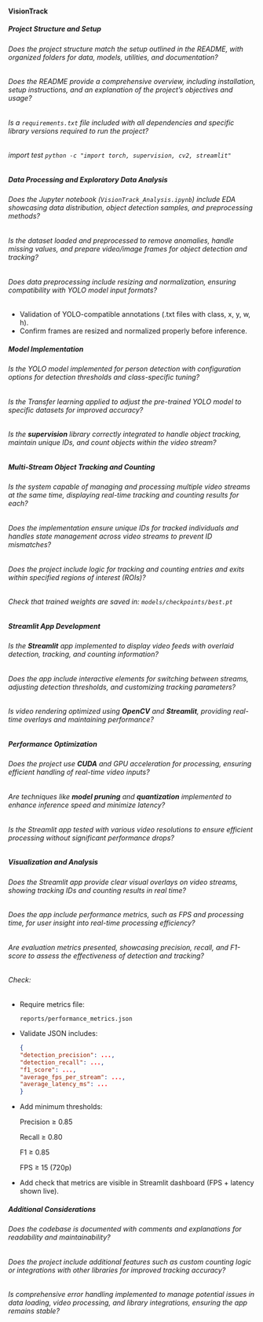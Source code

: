 #### VisionTrack

##### Project Structure and Setup

###### Does the project structure match the setup outlined in the README, with organized folders for data, models, utilities, and documentation?

###### Does the README provide a comprehensive overview, including installation, setup instructions, and an explanation of the project’s objectives and usage?

###### Is a `requirements.txt` file included with all dependencies and specific library versions required to run the project?

###### import test `python -c "import torch, supervision, cv2, streamlit"`

##### Data Processing and Exploratory Data Analysis

###### Does the Jupyter notebook (`VisionTrack_Analysis.ipynb`) include EDA showcasing data distribution, object detection samples, and preprocessing methods?

###### Is the dataset loaded and preprocessed to remove anomalies, handle missing values, and prepare video/image frames for object detection and tracking?

###### Does data preprocessing include resizing and normalization, ensuring compatibility with YOLO model input formats?

- Validation of YOLO-compatible annotations (.txt files with class, x, y, w, h).
- Confirm frames are resized and normalized properly before inference.

##### Model Implementation

###### Is the YOLO model implemented for person detection with configuration options for detection thresholds and class-specific tuning?

###### Is the Transfer learning applied to adjust the pre-trained YOLO model to specific datasets for improved accuracy?

###### Is the **supervision** library correctly integrated to handle object tracking, maintain unique IDs, and count objects within the video stream?

##### Multi-Stream Object Tracking and Counting

###### Is the system capable of managing and processing multiple video streams at the same time, displaying real-time tracking and counting results for each?

###### Does the implementation ensure unique IDs for tracked individuals and handles state management across video streams to prevent ID mismatches?

###### Does the project include logic for tracking and counting entries and exits within specified regions of interest (ROIs)?

###### Check that trained weights are saved in: `models/checkpoints/best.pt`

##### Streamlit App Development

###### Is the **Streamlit** app implemented to display video feeds with overlaid detection, tracking, and counting information?

###### Does the app include interactive elements for switching between streams, adjusting detection thresholds, and customizing tracking parameters?

###### Is video rendering optimized using **OpenCV** and **Streamlit**, providing real-time overlays and maintaining performance?

##### Performance Optimization

###### Does the project use **CUDA** and GPU acceleration for processing, ensuring efficient handling of real-time video inputs?

###### Are techniques like **model pruning** and **quantization** implemented to enhance inference speed and minimize latency?

###### Is the Streamlit app tested with various video resolutions to ensure efficient processing without significant performance drops?

##### Visualization and Analysis

###### Does the Streamlit app provide clear visual overlays on video streams, showing tracking IDs and counting results in real time?

###### Does the app include performance metrics, such as FPS and processing time, for user insight into real-time processing efficiency?

###### Are evaluation metrics presented, showcasing precision, recall, and F1-score to assess the effectiveness of detection and tracking?

###### Check:

- Require metrics file:

  ```
  reports/performance_metrics.json
  ```

- Validate JSON includes:

  ```json
  {
  "detection_precision": ...,
  "detection_recall": ...,
  "f1_score": ...,
  "average_fps_per_stream": ...,
  "average_latency_ms": ...
  }
  ```

- Add minimum thresholds:

  Precision ≥ 0.85

  Recall ≥ 0.80

  F1 ≥ 0.85

  FPS ≥ 15 (720p)

- Add check that metrics are visible in Streamlit dashboard (FPS + latency shown live).

##### Additional Considerations

###### Does the codebase is documented with comments and explanations for readability and maintainability?

###### Does the project include additional features such as custom counting logic or integrations with other libraries for improved tracking accuracy?

###### Is comprehensive error handling implemented to manage potential issues in data loading, video processing, and library integrations, ensuring the app remains stable?
